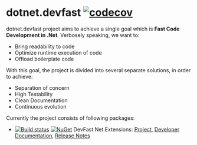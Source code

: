 # dotnet.devfast [![codecov](https://codecov.io/gh/samaysar/dotnet.devfast/graph/badge.svg?token=JQQNSCWGZB)](https://codecov.io/gh/samaysar/dotnet.devfast)
dotnet.devfast project aims to achieve a single goal which is <strong>Fast Code Development in .Net</strong>. Verbosely speaking, we want to:

- Bring readability to code
- Optimize runtime execution of code
- Offload boilerplate code

With this goal, the project is divided into several separate solutions, in order to achieve:

- Separation of concern
- High Testability
- Clean Documentation
- Continuous evolution

Currently the project consists of following packages:
 - [![Build status](https://ci.appveyor.com/api/projects/status/7naggm2lvjcikgn2?svg=true)](https://ci.appveyor.com/project/samaysar/devfast-dotnet-extensions) [![NuGet](https://buildstats.info/nuget/DevFast.Net.Extensions)](https://www.nuget.org/packages/DevFast.Net.Extensions) DevFast.Net.Extensions: [Project](/DevFast.Net.Extensions), [Developer Documentation](/DevFast.Net.Extensions/docs/index.md 'index'), [Release Notes](https://raw.githubusercontent.com/samaysar/dotnet.devfast/master/DevFast.Net.Extensions/ReleaseNotes.txt)
